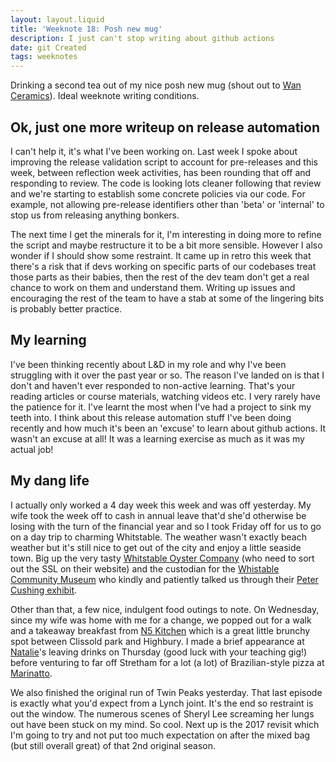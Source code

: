```yaml
---
layout: layout.liquid
title: 'Weeknote 18: Posh new mug'
description: I just can't stop writing about github actions
date: git Created
tags: weeknotes
---
```


Drinking a second tea out of my nice posh new mug (shout out to [Wan Ceramics](https://www.wanceramics.com/)). Ideal weeknote writing conditions.

## Ok, just one more writeup on release automation

I can't help it, it's what I've been working on. Last week I spoke about improving the release validation script to account for pre-releases and this week, between reflection week activities, has been rounding that off and responding to review. The code is looking lots cleaner following that review and we're starting to establish some concrete policies via our code. For example, not allowing pre-release identifiers other than 'beta' or 'internal' to stop us from releasing anything bonkers.

The next time I get the minerals for it, I'm interesting in doing more to refine the script and maybe restructure it to be a bit more sensible. However I also wonder if I should show some restraint. It came up in retro this week that there's a risk that if devs working on specific parts of our codebases treat those parts as their babies, then the rest of the dev team don't get a real chance to work on them and understand them. Writing up issues and encouraging the rest of the team to have a stab at some of the lingering bits is probably better practice.

## My learning

I've been thinking recently about L&D in my role and why I've been struggling with it over the past year or so. The reason I've landed on is that I don't and haven't ever responded to non-active learning. That's your reading articles or course materials, watching videos etc. I very rarely have the patience for it. I've learnt the most when I've had a project to sink my teeth into. I think about this release automation stuff I've been doing recently and how much it's been an 'excuse' to learn about github actions. It wasn't an excuse at all! It was a learning exercise as much as it was my actual job!

## My dang life

I actually only worked a 4 day week this week and was off yesterday. My wife took the week off to cash in annual leave that'd she'd otherwise be losing with the turn of the financial year and so I took Friday off for us to go on a day trip to charming Whitstable. The weather wasn't exactly beach weather but it's still nice to get out of the city and enjoy a little seaside town. Big up the very tasty [Whitstable Oyster Company](http://whitstableoystercompany.com/) (who need to sort out the SSL on their website) and the custodian for the [Whistable Community Museum](https://www.whitstablemuseum.org/) who kindly and patiently talked us through their [Peter Cushing exhibit](https://www.whitstablemuseum.org/exhibit/peter-cushing/).

Other than that, a few nice, indulgent food outings to note. On Wednesday, since my wife was home with me for a change, we popped out for a walk and a takeaway breakfast from [N5 Kitchen](https://www.n5kitchen.com/) which is a great little brunchy spot between Clissold park and Highbury. I made a brief appearance at [Natalie](https://nataliecarey.uk/)'s leaving drinks on Thursday (good luck with your teaching gig!) before venturing to far off Stretham for a lot (a lot) of Brazilian-style pizza at [Marinatto](https://marinatto.uk/).

We also finished the original run of Twin Peaks yesterday. That last episode is exactly what you'd expect from a Lynch joint. It's the end so restraint is out the window. The numerous scenes of Sheryl Lee screaming her lungs out have been stuck on my mind. So cool. Next up is the 2017 revisit which I'm going to try and not put too much expectation on after the mixed bag (but still overall great) of that 2nd original season.
